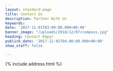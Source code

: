 ```yaml
---
layout: standard-page
title: Contact Us
description: Partner With Us
keywords: 
date: '2017-11-01T03:00:00.000+00:00'
banner_image: "/uploads/2018/12/07/compass.jpg"
heading: Contact Empyr
publish_date: '2017-12-01T04:00:00.000+00:00'
show_staff: false

---
```


{% include address.html %}
